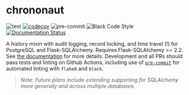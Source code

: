 # chrononaut

![test](https://github.com/onecodex/chrononaut/workflows/test/badge.svg) [![codecov](https://codecov.io/gh/onecodex/chrononaut/branch/master/graph/badge.svg)](https://codecov.io/gh/onecodex/chrononaut) ![pre-commit](https://github.com/onecodex/chrononaut/workflows/pre-commit/badge.svg) ![Black Code Style](https://camo.githubusercontent.com/28a51fe3a2c05048d8ca8ecd039d6b1619037326/68747470733a2f2f696d672e736869656c64732e696f2f62616467652f636f64652532307374796c652d626c61636b2d3030303030302e737667) [![Documentation Status](https://readthedocs.org/projects/chrononaut/badge/?version=latest)](http://chrononaut.readthedocs.io/en/latest/?badge=latest)

A history mixin with audit logging, record locking, and time travel (!) for PostgreSQL and Flask-SQLAlchemy. Requires Flask-SQLAlchemy >= 2.2. See [the documentation](https://chrononaut.readthedocs.io/) for more details. Development and all PRs should pass tests and linting on Github Actions, including use of [`pre-commit`](https://pre-commit.com) for automated linting with `flake8` and `black`.

> _Note: Future plans include extending supporting for SQLAlchemy more generally and across multiple databases._
